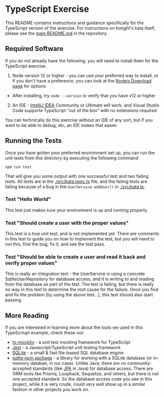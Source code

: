 # TypeScript Exercise
This README contains instructions and guidance specifically for the TypeScript version of the exercise. For instructions on tonight's kata itself, please see the [main README.md](../README.md) in the repository.

## Required Software
If you do not already have the following, you will need to install them for the TypeScript exercise.
1. Node version 12 or higher - you can use your preferred way to install, or if you don't have a preference, you can look at the [Nodejs Download page](https://nodejs.org/en/download/current) for options
  * After installing, try `node --version` to verify that you have v12 or higher
2. An IDE - [IntelliJ IDEA](https://www.jetbrains.com/idea/download) Community or Ultimate will work, and Visual Studio Code supporte TypeScript "out of the box" with no extensions required

You can technically do this exercise without an IDE of any sort, but if you want to be able to debug, etc, an IDE makes that easier.

## Running the Tests
Once you have gotten your preferred environment set up, you can run the unit tests from this directory by executing the following command:
```
npm run test
```

That will give you some output with one successful test and two failing tests. All tests are in the [./src/kata.spec.ts](./src/kata.spec.ts) file, and the failing tests are failing because of a bug in the `UserService.addUser()` in [./src/kata.ts](./src/kata.ts).

### Test "Hello World"
This test just makes sure your environment is up and running properly.

### Test "Should create a user with the proper values"
This test is a true unit test, and is not implemented yet. There are comments in this test to guide you on how to implement the test, but you will need to run this, find the bug, fix it, and see the test pass.

### Test "Should be able to create a user and read it back and verify proper values"
This is really an integration test - the UserService is using a concrete SqliteUserRepository for database access, and it is writing to and reading from the database as part of the test. The test is failing, but there is really no way in this test to determine the root cause for the failure. Once you find and fix the problem (by using the above test...), this test should also start passing.

## More Reading
If you are interested in learning more about the tools we used in this TypeScriupt example, check these out:
* [ts-mockito](https://github.com/NagRock/ts-mockito) - a unit test mocking framework for TypeScript
* [Jest](https://jestjs.io/) - a Javascript/TypeScript unit testing framework
* [SQLite](https://www.sqlite.org/index.html) - a small & fast file-based SQL database engine
* [sqlite npm package](https://www.npmjs.com/package/sqlite) - a library for working with a SQLite database (or in-memory databae, in our case). Unlike Java, there are no community-accepted standards (like [JPA](https://docs.oracle.com/javaee/6/tutorial/doc/bnbpz.html) in Java) for database access. There are ORM tools like Prisma, Loopback, Sequelize, and others, but there is not one accepted standard. So the database access code you see in this project, while it is very crude, could very well show up in a similar fashion in other projects you work on.